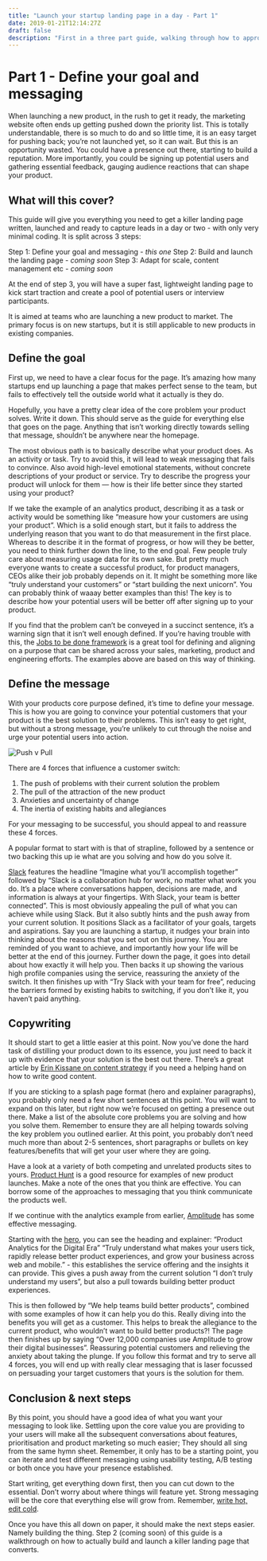 ```yaml
---
title: "Launch your startup landing page in a day - Part 1"
date: 2019-01-21T12:14:27Z
draft: false
description: "First in a three part guide, walking through how to approach and deliver a killer startup landing page"
---
```


# Part 1 - Define your goal and messaging

When launching a new product, in the rush to get it ready, the marketing website often ends up getting pushed down the priority list. This is totally understandable, there is so much to do and so little time, it is an easy target for pushing back; you’re not launched yet, so it can wait. But this is an opportunity wasted. You could have a presence out there, starting to build a reputation. More importantly, you could be signing up potential users and gathering essential feedback, gauging audience reactions that can shape your product.

## What will this cover?

This guide will give you everything you need to get a killer landing page written, launched and ready to capture leads in a day or two - with only very minimal coding. It is split across 3 steps:

Step 1: Define your goal and messaging _- this one_
Step 2: Build and launch the landing page _- coming soon_
Step 3: Adapt for scale, content management etc _- coming soon_

At the end of step 3, you will have a super fast, lightweight landing page to kick start traction and create a pool of potential users or interview participants.

It is aimed at teams who are launching a new product to market. The primary focus is on new startups, but it is still applicable to new products in existing companies.

## Define the goal

First up, we need to have a clear focus for the page. It’s amazing how many startups end up launching a page that makes perfect sense to the team, but fails to effectively tell the outside world what it actually is they do.

Hopefully, you have a pretty clear idea of the core problem your product solves. Write it down. This should serve as the guide for everything else that goes on the page. Anything that isn’t working directly towards selling that message, shouldn’t be anywhere near the homepage.

The most obvious path is to basically describe what your product does. As an activity or task. Try to avoid this, it will lead to weak messaging that fails to convince. Also avoid high-level emotional statements, without concrete descriptions of your product or service. Try to describe the progress your product will unlock for them — how is their life better since they started using your product?

If we take the example of an analytics product, describing it as a task or activity would be something like “measure how your customers are using your product”. Which is a solid enough start, but it fails to address the underlying reason that you want to do that measurement in the first place. Whereas to describe it in the format of progress, or how will they be better, you need to think further down the line, to the end goal. Few people truly care about measuring usage data for its own sake. But pretty much everyone wants to create a successful product, for product managers, CEOs alike their job probably depends on it. It might be something more like “truly understand your customers” or “start building the next unicorn”. You can probably think of waaay better examples than this! The key is to describe how your potential users will be better off after signing up to your product.

If you find that the problem can’t be conveyed in a succinct sentence, it’s a warning sign that it isn’t well enough defined. If you’re having trouble with this, the [Jobs to be done framework](https://jtbd.info/2-what-is-jobs-to-be-done-jtbd-796b82081cca) is a great tool for defining and aligning on a purpose that can be shared across your sales, marketing, product and engineering efforts. The examples above are based on this way of thinking.

## Define the message

With your products core purpose defined, it’s time to define your message. This is how you are going to convince your potential customers that your product is the best solution to their problems. This isn’t easy to get right, but without a strong message, you’re unlikely to cut through the noise and urge your potential users into action.

![Push v Pull](https://cdn-images-1.medium.com/max/2000/1*g6s9pbSOT4LHBvOoZKsNBQ.png)

There are 4 forces that influence a customer switch:

1. The push of problems with their current solution the problem
2. The pull of the attraction of the new product
3. Anxieties and uncertainty of change
4. The inertia of existing habits and allegiances

For your messaging to be successful, you should appeal to and reassure these 4 forces.

A popular format to start with is that of strapline, followed by a sentence or two backing this up ie what are you solving and how do you solve it.

[Slack](https://slack.com/) features the headline “Imagine what you’ll accomplish together” followed by “Slack is a collaboration hub for work, no matter what work you do. It’s a place where conversations happen, decisions are made, and information is always at your fingertips. With Slack, your team is better connected”. This is most obviously appealing the pull of what you can achieve while using Slack. But it also subtly hints and the push away from your current solution. It positions Slack as a facilitator of your goals, targets and aspirations. Say you are launching a startup, it nudges your brain into thinking about the reasons that you set out on this journey. You are reminded of you want to achieve, and importantly how your life will be better at the end of this journey. Further down the page, it goes into detail about how exactly it will help you. Then backs it up showing the various high profile companies using the service, reassuring the anxiety of the switch. It then finishes up with “Try Slack with your team for free”, reducing the barriers formed by existing habits to switching, if you don’t like it, you haven’t paid anything.

## Copywriting

It should start to get a little easier at this point. Now you’ve done the hard task of distilling your product down to its essence, you just need to back it up with evidence that your solution is the best out there. There’s a great article by [Erin Kissane on content strategy](https://alistapart.com/article/a-checklist-for-content-work) if you need a helping hand on how to write good content.

If you are sticking to a splash page format (hero and explainer paragraphs), you probably only need a few short sentences at this point. You will want to expand on this later, but right now we’re focused on getting a presence out there. Make a list of the absolute core problems you are solving and how you solve them. Remember to ensure they are all helping towards solving the key problem you outlined earlier. At this point, you probably don’t need much more than about 2-5 sentences, short paragraphs or bullets on key features/benefits that will get your user where they are going.

Have a look at a variety of both competing and unrelated products sites to yours. [Product Hunt](https://www.producthunt.com/) is a good resource for examples of new product launches. Make a note of the ones that you think are effective. You can borrow some of the approaches to messaging that you think communicate the products well.

If we continue with the analytics example from earlier, [Amplitude](https://amplitude.com/) has some effective messaging.

Starting with the [hero](https://en.wikipedia.org/wiki/Hero_image), you can see the heading and explainer:
“Product Analytics for the Digital Era”
“Truly understand what makes your users tick, rapidly release better product experiences, and grow your business across web and mobile.” - this establishes the service offering and the insights it can provide. This gives a push away from the current solution “I don’t truly understand my users”, but also a pull towards building better product experiences.

This is then followed by “We help teams build better products”, combined with some examples of how it can help you do this. Really diving into the benefits you will get as a customer. This helps to break the allegiance to the current product, who wouldn’t want to build better products?! The page then finishes up by saying “Over 12,000 companies use Amplitude to grow their digital businesses”. Reassuring potential customers and relieving the anxiety about taking the plunge. If you follow this format and try to serve all 4 forces, you will end up with really clear messaging that is laser focussed on persuading your target customers that yours is the solution for them.

## Conclusion & next steps

By this point, you should have a good idea of what you want your messaging to look like. Settling upon the core value you are providing to your users will make all the subsequent conversations about features, prioritisation and product marketing so much easier; They should all sing from the same hymn sheet. Remember, it only has to be a starting point, you can iterate and test different messaging using usability testing, A/B testing or both once you have your presence established.

Start writing, get everything down first, then you can cut down to the essential. Don’t worry about where things will feature yet. Strong messaging will be the core that everything else will grow from. Remember, [write hot, edit cold](https://books.google.co.uk/books?id=p36ErrGRq88C&pg=PA83&lpg=PA83&dq=write+hot,+edit+cold#v=onepage&q=write%20hot%2C%20edit%20cold&f=false).

Once you have this all down on paper, it should make the next steps easier. Namely building the thing. Step 2 (coming soon) of this guide is a walkthrough on how to actually build and launch a killer landing page that converts.
